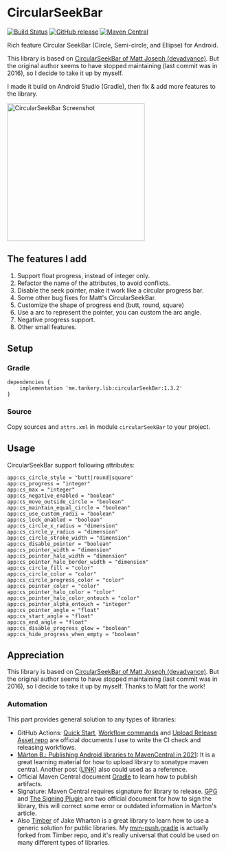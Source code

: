 # CircularSeekBar

[![Build Status](https://github.com/tankery/CircularSeekBar/actions/workflows/ci-check.yml/badge.svg?event=push&branch=master)](https://github.com/tankery/CircularSeekBar/actions/workflows/ci-check.yml)
[![GitHub release](https://img.shields.io/github/release/tankery/CircularSeekBar.svg?label=demo)](https://github.com/tankery/CircularSeekBar/releases)
[![Maven Central](https://img.shields.io/maven-central/v/me.tankery.lib/circularSeekBar)](https://search.maven.org/artifact/me.tankery.lib/circularSeekBar)

Rich feature Circular SeekBar (Circle, Semi-circle, and Ellipse) for Android.

This library is based on [CircularSeekBar of Matt Joseph (devadvance)](https://github.com/devadvance/circularseekbar).
But the original author seems to have stopped maintaining (last commit was in 2016), so I decide to take it up by myself.

I made it build on Android Studio (Gradle), then fix & add more features to the library.

<img src="/art/capture.jpg" alt="CircularSeekBar Screenshot" width="320" height="auto">

## The features I add

1. Support float progress, instead of integer only.
2. Refactor the name of the attributes, to avoid conflicts.
3. Disable the seek pointer, make it work like a circular progress bar.
4. Some other bug fixes for Matt's CircularSeekBar.
5. Customize the shape of progress end (butt, round, square)
6. Use a arc to represent the pointer, you can custom the arc angle.
7. Negative progress support.
8. Other small features.

## Setup

### Gradle

``` Gradle
dependencies {
    implementation 'me.tankery.lib:circularSeekBar:1.3.2'
}
```

### Source

Copy sources and `attrs.xml` in module `circularSeekBar` to your project.

## Usage

CircularSeekBar support following attributes:
```
app:cs_circle_style = "butt|round|square"
app:cs_progress = "integer"
app:cs_max = "integer"
app:cs_negative_enabled = "boolean"
app:cs_move_outside_circle = "boolean"
app:cs_maintain_equal_circle = "boolean"
app:cs_use_custom_radii = "boolean"
app:cs_lock_enabled = "boolean"
app:cs_circle_x_radius = "dimension"
app:cs_circle_y_radius = "dimension"
app:cs_circle_stroke_width = "dimension"
app:cs_disable_pointer = "boolean"
app:cs_pointer_width = "dimension"
app:cs_pointer_halo_width = "dimension"
app:cs_pointer_halo_border_width = "dimension"
app:cs_circle_fill = "color"
app:cs_circle_color = "color"
app:cs_circle_progress_color = "color"
app:cs_pointer_color = "color"
app:cs_pointer_halo_color = "color"
app:cs_pointer_halo_color_ontouch = "color"
app:cs_pointer_alpha_ontouch = "integer"
app:cs_pointer_angle = "float"
app:cs_start_angle = "float"
app:cs_end_angle = "float"
app:cs_disable_progress_glow = "boolean"
app:cs_hide_progress_when_empty = "boolean"
```

## Appreciation

This library is based on [CircularSeekBar of Matt Joseph (devadvance)](https://github.com/devadvance/circularseekbar).
But the original author seems to have stopped maintaining (last commit was in 2016), so I decide to take it up by myself. Thanks to Matt for the work!

### Automation

This part provides general solution to any types of libraries:

- GitHub Actions: [Quick Start](https://docs.github.com/en/actions/quickstart), [Workflow commands](https://docs.github.com/en/actions/reference/workflow-commands-for-github-actions) and [Upload Release Asset repo](https://github.com/actions/upload-release-asset) are official documents I use to write the CI check and releasing workflows.
- [Márton B.: Publishing Android libraries to MavenCentral in 2021](https://getstream.io/blog/publishing-libraries-to-mavencentral-2021/): It is a great learning material for how to upload library to sonatype maven central. Another post ([LINK](https://proandroiddev.com/publishing-your-first-android-library-to-mavencentral-be2c51330b88)) also could used as a reference.
- Official Maven Central document [Gradle](https://central.sonatype.org/publish/publish-gradle/) to learn how to publish artifacts.
- Signature: Maven Central requires signature for library to release. [GPG](https://central.sonatype.org/publish/requirements/gpg/#distributing-your-public-key) and [The Signing Plugin](https://docs.gradle.org/current/userguide/signing_plugin.html) are two official document for how to sign the library, this will correct some error or outdated information in Márton's article.
- Also [Timber](https://github.com/JakeWharton/timber) of Jake Wharton is a great library to learn how to use a generic solution for public libraries. My [mvn-push.gradle](https://github.com/tankery/CircularSeekBar/blob/master/gradle/mvn-push.gradle) is actually forked from Timber repo, and it's really universal that could be used on many different types of libraries.

